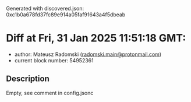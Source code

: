 Generated with discovered.json: 0xc1b0a678fd37fc89e914a05faf91643a4f5dbeab

# Diff at Fri, 31 Jan 2025 11:51:18 GMT:

- author: Mateusz Radomski (<radomski.main@protonmail.com>)
- current block number: 54952361

## Description

Empty, see comment in config.jsonc
